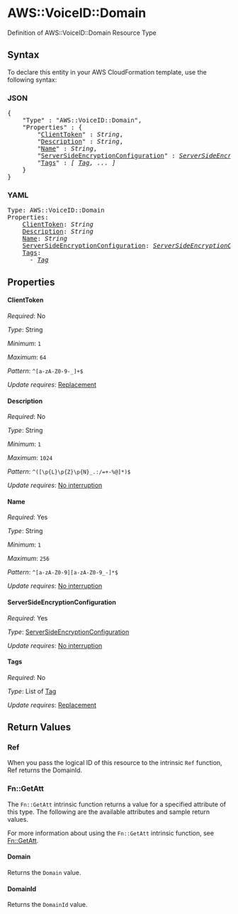 # AWS::VoiceID::Domain

Definition of AWS::VoiceID::Domain Resource Type

## Syntax

To declare this entity in your AWS CloudFormation template, use the following syntax:

### JSON

<pre>
{
    "Type" : "AWS::VoiceID::Domain",
    "Properties" : {
        "<a href="#clienttoken" title="ClientToken">ClientToken</a>" : <i>String</i>,
        "<a href="#description" title="Description">Description</a>" : <i>String</i>,
        "<a href="#name" title="Name">Name</a>" : <i>String</i>,
        "<a href="#serversideencryptionconfiguration" title="ServerSideEncryptionConfiguration">ServerSideEncryptionConfiguration</a>" : <i><a href="serversideencryptionconfiguration.md">ServerSideEncryptionConfiguration</a></i>,
        "<a href="#tags" title="Tags">Tags</a>" : <i>[ <a href="tag.md">Tag</a>, ... ]</i>
    }
}
</pre>

### YAML

<pre>
Type: AWS::VoiceID::Domain
Properties:
    <a href="#clienttoken" title="ClientToken">ClientToken</a>: <i>String</i>
    <a href="#description" title="Description">Description</a>: <i>String</i>
    <a href="#name" title="Name">Name</a>: <i>String</i>
    <a href="#serversideencryptionconfiguration" title="ServerSideEncryptionConfiguration">ServerSideEncryptionConfiguration</a>: <i><a href="serversideencryptionconfiguration.md">ServerSideEncryptionConfiguration</a></i>
    <a href="#tags" title="Tags">Tags</a>: <i>
      - <a href="tag.md">Tag</a></i>
</pre>

## Properties

#### ClientToken

_Required_: No

_Type_: String

_Minimum_: <code>1</code>

_Maximum_: <code>64</code>

_Pattern_: <code>^[a-zA-Z0-9-_]+$</code>

_Update requires_: [Replacement](https://docs.aws.amazon.com/AWSCloudFormation/latest/UserGuide/using-cfn-updating-stacks-update-behaviors.html#update-replacement)

#### Description

_Required_: No

_Type_: String

_Minimum_: <code>1</code>

_Maximum_: <code>1024</code>

_Pattern_: <code>^([\p{L}\p{Z}\p{N}_.:/=+\-%@]*)$</code>

_Update requires_: [No interruption](https://docs.aws.amazon.com/AWSCloudFormation/latest/UserGuide/using-cfn-updating-stacks-update-behaviors.html#update-no-interrupt)

#### Name

_Required_: Yes

_Type_: String

_Minimum_: <code>1</code>

_Maximum_: <code>256</code>

_Pattern_: <code>^[a-zA-Z0-9][a-zA-Z0-9_-]*$</code>

_Update requires_: [No interruption](https://docs.aws.amazon.com/AWSCloudFormation/latest/UserGuide/using-cfn-updating-stacks-update-behaviors.html#update-no-interrupt)

#### ServerSideEncryptionConfiguration

_Required_: Yes

_Type_: <a href="serversideencryptionconfiguration.md">ServerSideEncryptionConfiguration</a>

_Update requires_: [No interruption](https://docs.aws.amazon.com/AWSCloudFormation/latest/UserGuide/using-cfn-updating-stacks-update-behaviors.html#update-no-interrupt)

#### Tags

_Required_: No

_Type_: List of <a href="tag.md">Tag</a>

_Update requires_: [Replacement](https://docs.aws.amazon.com/AWSCloudFormation/latest/UserGuide/using-cfn-updating-stacks-update-behaviors.html#update-replacement)

## Return Values

### Ref

When you pass the logical ID of this resource to the intrinsic `Ref` function, Ref returns the DomainId.

### Fn::GetAtt

The `Fn::GetAtt` intrinsic function returns a value for a specified attribute of this type. The following are the available attributes and sample return values.

For more information about using the `Fn::GetAtt` intrinsic function, see [Fn::GetAtt](https://docs.aws.amazon.com/AWSCloudFormation/latest/UserGuide/intrinsic-function-reference-getatt.html).

#### Domain

Returns the <code>Domain</code> value.

#### DomainId

Returns the <code>DomainId</code> value.

